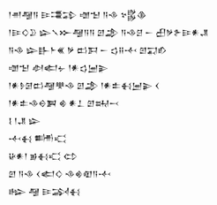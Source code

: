 <div class='block'>
<div class='line'>𒁹𒉣𒆷𒀀 𒄿𒃮𒁉 𒌝𒈠 𒀀𒈾 𒆳𒌵𒆠</div>
<div class='line'>𒁹𒄿𒄭𒊒 𒇽𒃵𒁍𒆷𒀀𒀀 𒇻𒂁 𒀀𒈾𒆪 𒀸 𒌷𒃻𒉿𒄿𒀭𒂗</div>
<div class='line'>𒀀𒈾 𒇽𒃲𒈨𒌍 𒃻 𒆗𒁕 𒀸 𒌓𒍝𒋾 𒇻𒍑𒁓</div>
<div class='line'>𒌝𒈠 𒀠𒅗𒉡 𒁹𒀭𒌓𒅁𒉌</div>
<div class='line'>𒁹𒀭𒊩𒌆𒆗𒆷𒋧𒈾 𒇻𒂁 𒁹𒀭𒉺𒈬𒅁𒉌 𒌋</div>
<div class='line'>𒁹𒀭𒉺𒈾𒀪𒀉 𒄯 𒀭𒁇 𒇻𒊻𒁁</div>
<div class='line'>𒋙 𒁹𒂗 𒇽</div>
<div class='line'>𒋾𒈬 𒌦𒄣</div>
<div class='line'>𒄩𒀭𒁹 𒂊𒈬𒄣 𒌌</div>
<div class='line'>𒇻 𒀀𒈾 𒌋𒅗𒄭 𒈾𒄯𒊏𒀀𒋾</div>
<div class='line'>𒈗 𒆷 𒄿𒋆𒈬</div>
</div>